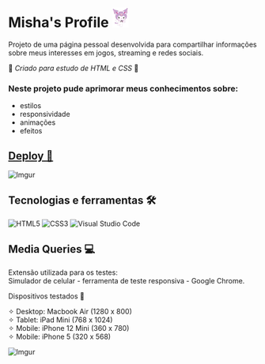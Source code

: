 # Misha's Profile <img src="./assets/images/fav.png" height=40 />

Projeto de uma página pessoal desenvolvida para compartilhar informações sobre meus interesses em jogos, streaming e redes sociais.

🌠 *Criado para estudo de HTML e CSS* 🌠

### Neste projeto pude aprimorar meus conhecimentos sobre:
- estilos
- responsividade
- animações
- efeitos

## [Deploy 🌠]()
![Imgur](https://i.imgur.com/VGSoc1o.png)

## Tecnologias e ferramentas 🛠️
![HTML5](https://img.shields.io/badge/html5-%23E34F26.svg?style=for-the-badge&logo=html5&logoColor=white) ![CSS3](https://img.shields.io/badge/css3-%231572B6.svg?style=for-the-badge&logo=css3&logoColor=white) ![Visual Studio Code](https://img.shields.io/badge/Visual%20Studio%20Code-0078d7.svg?style=for-the-badge&logo=visual-studio-code&logoColor=white)

 ## Media Queries 💻

Extensão utilizada para os testes: <br />
Simulador de celular - ferramenta de teste responsiva - Google Chrome.

Dispositivos testados 📱

✧ Desktop: Macbook Air (1280 x 800)  
✧ Tablet: iPad Mini (768 x 1024)  
✧ Mobile: iPhone 12 Mini (360 x 780) <br />
✧ Mobile: iPhone 5 (320 x 568)

![Imgur](https://i.imgur.com/vRbng8j.png)
